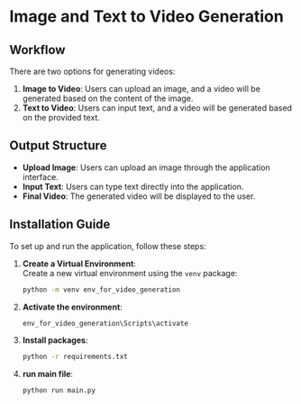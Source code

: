 # Image and Text to Video Generation

## Workflow

There are two options for generating videos:

1. **Image to Video**: Users can upload an image, and a video will be generated based on the content of the image.
2. **Text to Video**: Users can input text, and a video will be generated based on the provided text.

## Output Structure

- **Upload Image**: Users can upload an image through the application interface.
- **Input Text**: Users can type text directly into the application.
- **Final Video**: The generated video will be displayed to the user.

## Installation Guide

To set up and run the application, follow these steps:

1. **Create a Virtual Environment**:  
   Create a new virtual environment using the `venv` package:
   ```bash
   python -m venv env_for_video_generation
2. **Activate the environment**:
    ```bash
    env_for_video_generation\Scripts\activate
3. **Install packages**:
    ```bash
    python -r requirements.txt
4. **run main file**:
    ```bash
    python run main.py